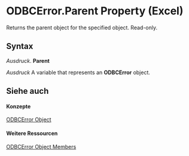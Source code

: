 
# ODBCError.Parent Property (Excel)

Returns the parent object for the specified object. Read-only.


## Syntax

 _Ausdruck_. **Parent**

 _Ausdruck_ A variable that represents an **ODBCError** object.


## Siehe auch


#### Konzepte


[ODBCError Object](a256d466-7fa1-4b0f-fe01-c2640743e7e9.md)
#### Weitere Ressourcen


[ODBCError Object Members](http://msdn.microsoft.com/library/d2dc90a0-5f7e-1e2e-6fdf-307b3ed42fec%28Office.15%29.aspx)